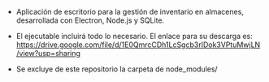 - Aplicación de escritorio para la gestión de inventario en almacenes, desarrollada con Electron, Node.js y SQLite. 

- El ejecutable incluirá todo lo necesario. El enlace para su descarga es: https://drive.google.com/file/d/1E0QmrcCDh1LcSgcb3rIDok3VPtuMwjLN/view?usp=sharing

- Se excluye de este repositorio la carpeta de node_modules/
